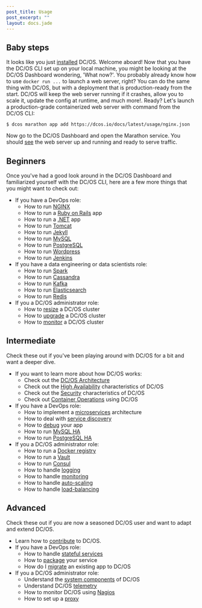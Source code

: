 ```yaml
---
post_title: Usage
post_excerpt: ""
layout: docs.jade
---
```


## Baby steps

It looks like you just [installed](https://dcos.io/install/) DC/OS. Welcome aboard! Now that you  have the DC/OS CLI set up on your local machine, you might be looking at the DC/OS Dashboard wondering, 'What now?'. You probably already know how to use `docker run ...` to launch a web server, right? You can  do the same thing with DC/OS, but with a deployment that is production-ready from the start. DC/OS will keep the web server running if it crashes, allow you to scale it, update the config at runtime, and much more!. Ready? Let's launch a production-grade containerized web server with command from the DC/OS CLI:

    $ dcos marathon app add https://dcos.io/docs/latest/usage/nginx.json

Now go to the DC/OS Dashboard and open the Marathon service. You should [see](img/usage_marathon_webserver.png) the web server up and running and ready to serve traffic.

## Beginners

Once you've had a good look around in the DC/OS Dashboard and familiarized yourself with the DC/OS CLI, here are a few more things that you might want to check out:

- If you have a DevOps role:
  - How to run [NGINX](/usage/tutorials/nginx/)
  - How to run a [Ruby on Rails](/usage/tutorials/ruby-on-rails/) app
  - How to run a [.NET](/usage/tutorials/asp-dot-net/) app
  - How to run [Tomcat](/usage/tutorials/tomcat/)
  - How to run [Jekyll](/usage/tutorials/jekyll/)
  - How to run [MySQL](/usage/tutorials/mysql/)
  - How to run [PostgreSQL](/usage/tutorials/postgres/)
  - How to run [Wordpress](/usage/tutorials/wordpress/)
  - How to run [Jenkins](/usage/tutorials/jenkins/)
- If you have a data engineering or data scientists role:
  - How to run [Spark](/usage/tutorials/spark/)
  - How to run [Cassandra](/usage/tutorials/cassandra/)
  - How to run [Kafka](/usage/tutorials/kafka/)
  - How to run [Elasticsearch](/usage/tutorials/elasticsearch/)
  - How to run [Redis](/usage/tutorials/redis/)
- If you a DC/OS administrator role:
  - How to [resize](/administration/resizing/) a DC/OS cluster
  - How to [upgrade](/administration/upgrading/) a DC/OS cluster
  - How to [monitor](/administration/monitoring/) a DC/OS cluster

## Intermediate

Check these out if you've been playing around with DC/OS for a bit and want a deeper dive.

- If you want to learn more about how DC/OS works:
  - Check out the [DC/OS Architecture](/overview/architecture/)
  - Check out the [High Availability](/overview/high-availability/) characteristics of DC/OS
  - Check out the [Security](/overview/security/) characteristics of DC/OS
  - Check out [Container Operations](/overview/container-operations/) using DC/OS
- If you have a DevOps role:
  - How to implement a [microservices](/usage/tutorials/microservices/) architecture
  - How to deal with [service discovery](/usage/tutorials/service-discovery/)
  - How to [debug](/usage/tutorials/debugging/) your app
  - How to run [MySQL HA](/usage/tutorials/mysql-ha/)
  - How to run [PostgreSQL HA](/usage/tutorials/postgres-ha/)
- If you a DC/OS administrator role:
  - How to run a [Docker registry](/usage/tutorials/docker-registry/)
  - How to run a [Vault](/usage/tutorials/vault/)
  - How to run [Consul](/usage/tutorials/consul/)
  - How to handle [logging](/usage/tutorials/logging/)
  - How to handle [monitoring](/usage/tutorials/monitoring/)
  - How to handle [auto-scaling](/usage/tutorials/autoscaling/)
  - How to handle [load-balancing](/usage/tutorials/load-balancing/)

## Advanced

Check these out if you are now a seasoned DC/OS user and want to adapt and extend DC/OS.

- Learn how to [contribute](/overview/contribution/) to DC/OS.
- If you have a DevOps role:
  - How to handle [stateful services](/usage/tutorials/stateful-services/)
  - How to [package](/usage/tutorials/packaging/) your service
  - How do I [migrate](/overview/migration/) an existing app to DC/OS
- If you a DC/OS administrator role:
  - Understand the [system components](/administration/system-components/) of DC/OS
  - Understand DC/OS [telemetry](/administration/telemetry/)
  - How to monitor DC/OS using [Nagios](/administration/monitoring/nagios/)
  - How to set up a [proxy](/administration/proxy/)
